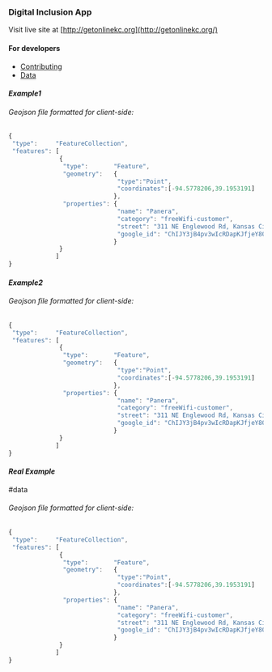 ### Digital Inclusion App 
Visit live site at [http://getonlinekc.org](http://getonlinekc.org/)  

#### For developers
* [Contributing](https://github.com/clintecum/digital-inclusion/blob/master/CONTRIBUTING.md)
* [Data](#data) 

#### _Example1_
###### Geojson file formatted for client-side:
```javascript
{
 "type":     "FeatureCollection",
 "features": [
			  {
			   "type":       "Feature",
			   "geometry":   {
						      "type":"Point",
						      "coordinates":[-94.5778206,39.1953191]
					   	     },
			   "properties": {
						      "name": "Panera",
							  "category": "freeWifi-customer",
							  "street": "311 NE Englewood Rd, Kansas City, MO 64118, USA",
							  "google_id": "ChIJY3jB4pv3wIcRDapKJfjeY80"
						     }
			  }
			 ]
}
```

#### _Example2_
###### Geojson file formatted for client-side:
```javascript
{
 "type":     "FeatureCollection",
 "features": [
			  {
			   "type":       "Feature",
			   "geometry":   {
						      "type":"Point",
						      "coordinates":[-94.5778206,39.1953191]
					   	     },
			   "properties": {
						      "name": "Panera",
							  "category": "freeWifi-customer",
							  "street": "311 NE Englewood Rd, Kansas City, MO 64118, USA",
							  "google_id": "ChIJY3jB4pv3wIcRDapKJfjeY80"
						     }
			  }
			 ]
}
```

#### _Real Example_
#data
###### Geojson file formatted for client-side:
```javascript
{
 "type":     "FeatureCollection",
 "features": [
			  {
			   "type":       "Feature",
			   "geometry":   {
						      "type":"Point",
						      "coordinates":[-94.5778206,39.1953191]
					   	     },
			   "properties": {
						      "name": "Panera",
							  "category": "freeWifi-customer",
							  "street": "311 NE Englewood Rd, Kansas City, MO 64118, USA",
							  "google_id": "ChIJY3jB4pv3wIcRDapKJfjeY80"
						     }
			  }
			 ]
}
```